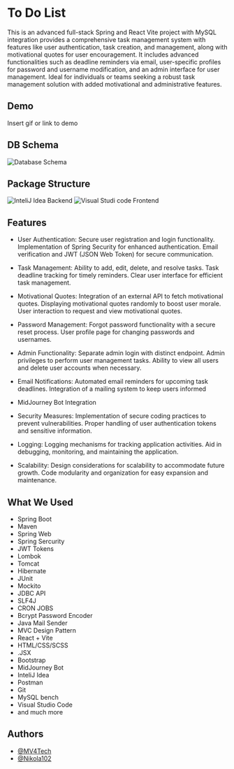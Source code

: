 
# To Do List

This is an advanced full-stack Spring and React Vite project with MySQL integration provides a comprehensive task management system with features like user authentication, task creation, and management, along with motivational quotes for user encouragement. It includes advanced functionalities such as deadline reminders via email, user-specific profiles for password and username modification, and an admin interface for user management. Ideal for individuals or teams seeking a robust task management solution with added motivational and administrative features.


## Demo

Insert gif or link to demo


## DB Schema

![Database Schema](https://github.com/MV4Tech/TO-DO-LIST-DEMO/assets/94450915/3b748de0-2207-41b8-a0fa-a1366c05a512)

## Package Structure

![InteliJ Idea Backend](https://github.com/MV4Tech/TO-DO-LIST-DEMO/assets/94450915/7f10e5b4-23aa-494d-9c53-540db8a65b62)
![Visual Studi code Frontend](https://github.com/MV4Tech/TO-DO-LIST-DEMO/assets/94450915/d8cc0e83-335a-4fcd-8206-f724fd593b16)

## Features

- User Authentication:
 Secure user registration and login functionality.
Implementation of Spring Security for enhanced authentication.
Email verification and JWT (JSON Web Token) for secure communication.

- Task Management:
Ability to add, edit, delete, and resolve tasks.
Task deadline tracking for timely reminders.
Clear user interface for efficient task management.

- Motivational Quotes:
Integration of an external API to fetch motivational quotes.
Displaying motivational quotes randomly to boost user morale.
User interaction to request and view motivational quotes.

- Password Management:
Forgot password functionality with a secure reset process.
User profile page for changing passwords and usernames.

- Admin Functionality:
Separate admin login with distinct endpoint.
Admin privileges to perform user management tasks.
Ability to view all users and delete user accounts when necessary.

- Email Notifications:
Automated email reminders for upcoming task deadlines.
Integration of a mailing system to keep users informed

- MidJourney Bot Integration

- Security Measures:
Implementation of secure coding practices to prevent vulnerabilities.
Proper handling of user authentication tokens and sensitive information.

- Logging:
Logging mechanisms for tracking application activities.
Aid in debugging, monitoring, and maintaining the application.

- Scalability:
Design considerations for scalability to accommodate future growth.
Code modularity and organization for easy expansion and maintenance.

## What We Used
- Spring Boot 
- Maven
- Spring Web
- Spring Sercurity
- JWT Tokens
- Lombok 
- Tomcat
- Hibernate
- JUnit
- Mockito
- JDBC API
- SLF4J
- CRON JOBS
- Bcrypt Password Encoder
- Java Mail Sender
- MVC Design Pattern
- React + Vite
- HTML/CSS/SCSS
- .JSX
- Bootstrap
- MidJourney Bot
- InteliJ Idea
- Postman
- Git
- MySQL bench
- Visual Studio Code
- and much more


## Authors

- [@MV4Tech](https://github.com/MV4Tech)
- [@Nikola102](https://github.com/nikola104)

